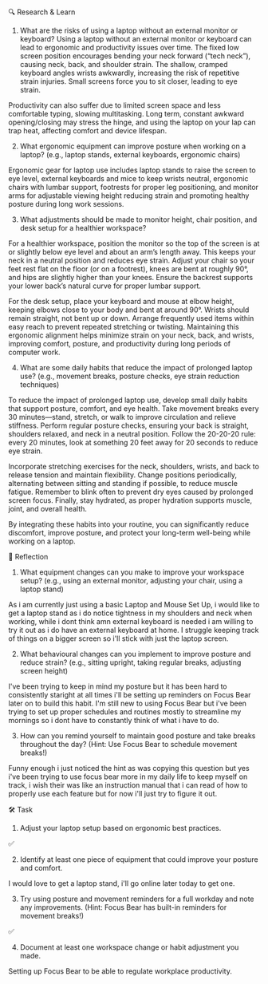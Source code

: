🔍 Research & Learn

1. What are the risks of using a laptop without an external monitor or keyboard?
   Using a laptop without an external monitor or keyboard can lead to ergonomic and productivity issues over time. The fixed low screen position encourages bending your neck forward (“tech neck”), causing neck, back, and shoulder strain. The shallow, cramped keyboard angles wrists awkwardly, increasing the risk of repetitive strain injuries. Small screens force you to sit closer, leading to eye strain.

Productivity can also suffer due to limited screen space and less comfortable typing, slowing multitasking. Long term, constant awkward opening/closing may stress the hinge, and using the laptop on your lap can trap heat, affecting comfort and device lifespan.

2. What ergonomic equipment can improve posture when working on a laptop? (e.g., laptop stands, external keyboards, ergonomic chairs)

Ergonomic gear for laptop use includes laptop stands to raise the screen to eye level, external keyboards and mice to keep wrists neutral, ergonomic chairs with lumbar support, footrests for proper leg positioning, and monitor arms for adjustable viewing height reducing strain and promoting healthy posture during long work sessions.

3. What adjustments should be made to monitor height, chair position, and desk setup for a healthier workspace?

For a healthier workspace, position the monitor so the top of the screen is at or slightly below eye level and about an arm’s length away. This keeps your neck in a neutral position and reduces eye strain. Adjust your chair so your feet rest flat on the floor (or on a footrest), knees are bent at roughly 90°, and hips are slightly higher than your knees. Ensure the backrest supports your lower back’s natural curve for proper lumbar support.

For the desk setup, place your keyboard and mouse at elbow height, keeping elbows close to your body and bent at around 90°. Wrists should remain straight, not bent up or down. Arrange frequently used items within easy reach to prevent repeated stretching or twisting. Maintaining this ergonomic alignment helps minimize strain on your neck, back, and wrists, improving comfort, posture, and productivity during long periods of computer work.

4. What are some daily habits that reduce the impact of prolonged laptop use? (e.g., movement breaks, posture checks, eye strain reduction techniques)

To reduce the impact of prolonged laptop use, develop small daily habits that support posture, comfort, and eye health. Take movement breaks every 30 minutes—stand, stretch, or walk to improve circulation and relieve stiffness. Perform regular posture checks, ensuring your back is straight, shoulders relaxed, and neck in a neutral position. Follow the 20-20-20 rule: every 20 minutes, look at something 20 feet away for 20 seconds to reduce eye strain.

Incorporate stretching exercises for the neck, shoulders, wrists, and back to release tension and maintain flexibility. Change positions periodically, alternating between sitting and standing if possible, to reduce muscle fatigue. Remember to blink often to prevent dry eyes caused by prolonged screen focus. Finally, stay hydrated, as proper hydration supports muscle, joint, and overall health.

By integrating these habits into your routine, you can significantly reduce discomfort, improve posture, and protect your long-term well-being while working on a laptop.

📝 Reflection

1. What equipment changes can you make to improve your workspace setup? (e.g., using an external monitor, adjusting your chair, using a laptop stand)

As i am currently just using a basic Laptop and Mouse Set Up, i would like to get a laptop stand as i do notice tightness in my shoulders and neck when working, while i dont think amn external keyboard is needed i am willing to try it out as i do have an external keyboard at home. I struggle keeping track of things on a bigger screen so i'll stick with just the laptop screen.

2. What behavioural changes can you implement to improve posture and reduce strain? (e.g., sitting upright, taking regular breaks, adjusting screen height)

I've been trying to keep in mind my posture but it has been hard to consistently staright at all times i'll be setting up reminders on Focus Bear later on to build this habit. I'm still new to using Focus Bear but i've been trying to set up proper schedules and routines mostly to streamline my mornings so i dont have to constantly think of what i have to do.

3. How can you remind yourself to maintain good posture and take breaks throughout the day? (Hint: Use Focus Bear to schedule movement breaks!)

Funny enough i just noticed the hint as was copying this question but yes i've been trying to use focus bear more in my daily life to keep myself on track, i wish their was like an instruction manual that i can read of how to properly use each feature but for now i'll just try to figure it out.

🛠️ Task

1. Adjust your laptop setup based on ergonomic best practices.

✅

2. Identify at least one piece of equipment that could improve your posture and comfort.

I would love to get a laptop stand, i'll go online later today to get one.

3. Try using posture and movement reminders for a full workday and note any improvements. (Hint: Focus Bear has built-in reminders for movement breaks!)

✅

4. Document at least one workspace change or habit adjustment you made.

Setting up Focus Bear to be able to regulate workplace productivity.
